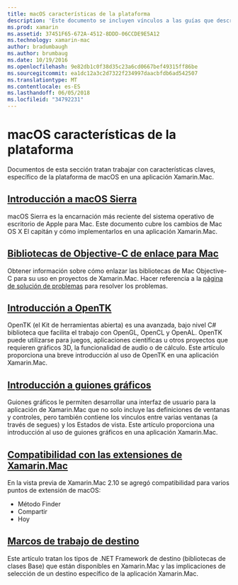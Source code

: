 ```yaml
---
title: macOS características de la plataforma
description: 'Este documento se incluyen vínculos a las guías que describen macOS importantes y características de la plataforma de Xamarin.Mac: OpenTK, guiones gráficos, extensiones y mucho más.'
ms.prod: xamarin
ms.assetid: 37451F65-672A-4512-8DDD-06CCDE9E5A12
ms.technology: xamarin-mac
author: bradumbaugh
ms.author: brumbaug
ms.date: 10/19/2016
ms.openlocfilehash: 9e82db1c0f38d35c23a6cd0667bef49315ff86be
ms.sourcegitcommit: ea1dc12a3c2d7322f234997daacbfdb6ad542507
ms.translationtype: MT
ms.contentlocale: es-ES
ms.lasthandoff: 06/05/2018
ms.locfileid: "34792231"
---
```

# <a name="macos-platform-features"></a>macOS características de la plataforma

Documentos de esta sección tratan trabajar con características claves, específico de la plataforma de macOS en una aplicación Xamarin.Mac.

## <a name="introduction-to-macos-sierramacplatformintroduction-to-macos-sierraindexmd"></a>[Introducción a macOS Sierra](~/mac/platform/introduction-to-macos-sierra/index.md)

macOS Sierra es la encarnación más reciente del sistema operativo de escritorio de Apple para Mac. Este documento cubre los cambios de Mac OS X El capitán y cómo implementarlos en una aplicación Xamarin.Mac.

## <a name="binding-objective-c-libraries-for-macbindingmd"></a>[Bibliotecas de Objective-C de enlace para Mac](binding.md)

Obtener información sobre cómo enlazar las bibliotecas de Mac Objective-C para su uso en proyectos de Xamarin.Mac.
Hacer referencia a la [página de solución de problemas](~/cross-platform/macios/binding/troubleshooting.md) para resolver los problemas.

## <a name="introduction-to-opentkmacplatformopentkmd"></a>[Introducción a OpenTK](~/mac/platform/opentk.md)

OpenTK (el Kit de herramientas abierta) es una avanzada, bajo nivel C# biblioteca que facilita el trabajo con OpenGL, OpenCL y OpenAL. OpenTK puede utilizarse para juegos, aplicaciones científicas u otros proyectos que requieren gráficos 3D, la funcionalidad de audio o de cálculo. Este artículo proporciona una breve introducción al uso de OpenTK en una aplicación Xamarin.Mac.


## <a name="introduction-to-storyboardsmacplatformstoryboardsindexmd"></a>[Introducción a guiones gráficos](~/mac/platform/storyboards/index.md)

Guiones gráficos le permiten desarrollar una interfaz de usuario para la aplicación de Xamarin.Mac que no solo incluye las definiciones de ventanas y controles, pero también contiene los vínculos entre varias ventanas (a través de segues) y los Estados de vista. Este artículo proporciona una introducción al uso de guiones gráficos en una aplicación Xamarin.Mac.

## <a name="xamarinmac-extension-supportmacplatformextensionsmd"></a>[Compatibilidad con las extensiones de Xamarin.Mac](~/mac/platform/extensions.md)

En la vista previa de Xamarin.Mac 2.10 se agregó compatibilidad para varios puntos de extensión de macOS:

- Método Finder
- Compartir
- Hoy

## <a name="target-frameworksmacplatformtarget-frameworkmd"></a>[Marcos de trabajo de destino](~/mac/platform/target-framework.md)

Este artículo tratan los tipos de .NET Framework de destino (bibliotecas de clases Base) que están disponibles en Xamarin.Mac y las implicaciones de selección de un destino específico de la aplicación Xamarin.Mac.
